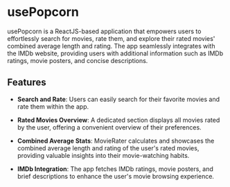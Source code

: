 # usePopcorn
usePopcorn is a ReactJS-based application that empowers users to effortlessly search for movies, rate them, and explore their rated movies' combined average length and rating. The app seamlessly integrates with the IMDb website, providing users with additional information such as IMDb ratings, movie posters, and concise descriptions.

## Features

- **Search and Rate**: Users can easily search for their favorite movies and rate them within the app.
  
- **Rated Movies Overview**: A dedicated section displays all movies rated by the user, offering a convenient overview of their preferences.

- **Combined Average Stats**: MovieRater calculates and showcases the combined average length and rating of the user's rated movies, providing valuable insights into their movie-watching habits.

- **IMDb Integration**: The app fetches IMDb ratings, movie posters, and brief descriptions to enhance the user's movie browsing experience.

